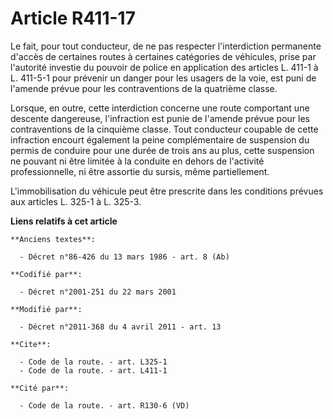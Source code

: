 # Article R411-17

Le fait, pour tout conducteur, de ne pas respecter l'interdiction permanente d'accès de certaines routes à certaines
catégories de véhicules, prise par l'autorité investie du pouvoir de police en application des articles L. 411-1 à L. 411-5-1
pour prévenir un danger pour les usagers de la voie, est puni de l'amende prévue pour les contraventions de la quatrième
classe. 

Lorsque, en outre, cette interdiction concerne une route comportant une descente dangereuse, l'infraction est punie de
l'amende prévue pour les contraventions de la cinquième classe. Tout conducteur coupable de cette infraction encourt
également la peine complémentaire de suspension du permis de conduire pour une durée de trois ans au plus, cette suspension
ne pouvant ni être limitée à la conduite en dehors de l'activité professionnelle, ni être assortie du sursis, même
partiellement.

L'immobilisation du véhicule peut être prescrite dans les conditions prévues aux articles L. 325-1 à L. 325-3.

**Liens relatifs à cet article**

	**Anciens textes**:

	  - Décret n°86-426 du 13 mars 1986 - art. 8 (Ab)

	**Codifié par**:

	  - Décret n°2001-251 du 22 mars 2001

	**Modifié par**:

	  - Décret n°2011-368 du 4 avril 2011 - art. 13

	**Cite**:

	  - Code de la route. - art. L325-1
	  - Code de la route. - art. L411-1

	**Cité par**:

	  - Code de la route. - art. R130-6 (VD)

